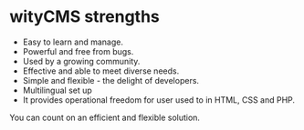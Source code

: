 # wityCMS strengths

* Easy to learn and manage.
* Powerful and free from bugs.
* Used by a growing community.
* Effective and able to meet diverse needs.
* Simple and flexible - the delight of developers.
* Multilingual set up
* It provides operational freedom for user used to in HTML, CSS and PHP.

You can count on an efficient and flexible solution.